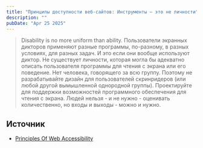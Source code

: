 ```yaml
---
title: "Принципы доступности веб-сайтов: Инструменты — это не личности"
description: ""
pubDate: "Apr 25 2025"
---
```


> Disability is no more uniform than ability. Пользователи экранных дикторов применяют разные программы, по-разному, в разных условиях, для разных задач. И это если они вообще используют диктор. Не существует личности, которая могла бы адекватно описать пользователя программы для чтения с экрана или его поведение. Нет человека, говорящего за всю группу. Поэтому не разрабатывайте дизайн для пользователей скринридеров (или любой другой вымышленной однородной группы). Проектируйте для поддержки возможностей программного обеспечения для чтения с экрана. Людей нельзя - и не нужно - оценивать количественно, но входы и выходы - можно и нужно.

## Источник
- [Principles Of Web Accessibility](https://github.com/Heydon/principles-of-web-accessibility)
